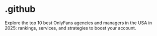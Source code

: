 # .github
Explore the top 10 best OnlyFans agencies and managers in the USA in 2025: rankings, services, and strategies to boost your account.
